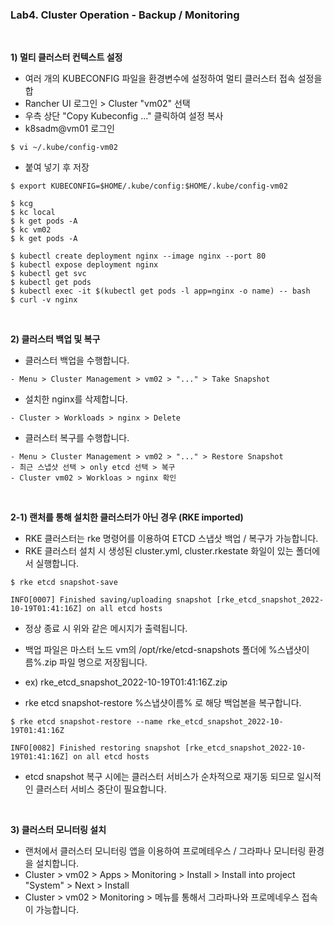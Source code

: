 ### Lab4. Cluster Operation - Backup / Monitoring

&nbsp;

**1) 멀티 클러스터 컨텍스트 설정**

- 여러 개의 KUBECONFIG 파일을 환경변수에 설정하여 멀티 클러스터 접속 설정을 합 
- Rancher UI 로그인 > Cluster "vm02" 선택
- 우측 상단 "Copy Kubeconfig ..." 클릭하여 설정 복사
- k8sadm@vm01 로그인
~~~
$ vi ~/.kube/config-vm02
~~~
- 붙여 넣기 후 저장
~~~
$ export KUBECONFIG=$HOME/.kube/config:$HOME/.kube/config-vm02

$ kcg
$ kc local
$ k get pods -A
$ kc vm02
$ k get pods -A

$ kubectl create deployment nginx --image nginx --port 80
$ kubectl expose deployment nginx
$ kubectl get svc
$ kubectl get pods
$ kubectl exec -it $(kubectl get pods -l app=nginx -o name) -- bash
$ curl -v nginx

~~~
&nbsp;

**2) 클러스터 백업 및 복구**

- 클러스터 백업을 수행합니다.

~~~
- Menu > Cluster Management > vm02 > "..." > Take Snapshot
~~~

- 설치한 nginx를 삭제합니다.

~~~
- Cluster > Workloads > nginx > Delete
~~~

- 클러스터 복구를 수행합니다.

~~~
- Menu > Cluster Management > vm02 > "..." > Restore Snapshot
- 최근 스냅샷 선택 > only etcd 선택 > 복구
- Cluster vm02 > Workloas > nginx 확인
~~~

&nbsp;

**2-1) 랜처를 통해 설치한 클러스터가 아닌 경우 (RKE imported)**

- RKE 클러스터는 rke 명령어를 이용하여 ETCD 스냅삿 백업 / 복구가 가능합니다.
- RKE 클러스터 설치 시 생성된 cluster.yml, cluster.rkestate 화일이 있는 폴더에서 실행합니다.

~~~
$ rke etcd snapshot-save 

INFO[0007] Finished saving/uploading snapshot [rke_etcd_snapshot_2022-10-19T01:41:16Z] on all etcd hosts
~~~

- 정상 종료 시 위와 같은 메시지가 출력됩니다.
- 백업 파일은 마스터 노드 vm의 /opt/rke/etcd-snapshots 폴더에 %스냅샷이름%.zip 파일 명으로 저장됩니다.
- ex) rke_etcd_snapshot_2022-10-19T01:41:16Z.zip

- rke etcd snapshot-restore %스냅샷이름% 로 해당 백업본을 복구합니다.

~~~
$ rke etcd snapshot-restore --name rke_etcd_snapshot_2022-10-19T01:41:16Z

INFO[0082] Finished restoring snapshot [rke_etcd_snapshot_2022-10-19T01:41:16Z] on all etcd hosts
~~~
- etcd snapshot 복구 시에는 클러스터 서비스가 순차적으로 재기동 되므로 일시적인 클러스터 서비스 중단이 필요합니다.

&nbsp;

**3) 클러스터 모니터링 설치**

- 랜처에서 클러스터 모니터링 앱을 이용하여 프로메테우스 / 그라파나 모니터링 환경을 설치합니다.
- Cluster > vm02 > Apps > Monitoring > Install > Install into project "System" > Next > Install
- Cluster > vm02 > Monitoring > 메뉴를 통해서 그라파나와 프로메네우스 접속이 가능합니다.


